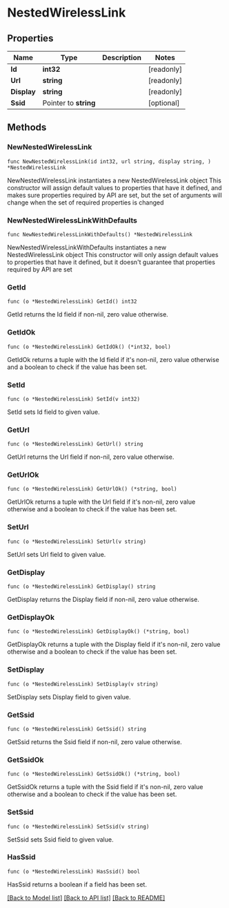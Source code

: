 # NestedWirelessLink

## Properties

Name | Type | Description | Notes
------------ | ------------- | ------------- | -------------
**Id** | **int32** |  | [readonly] 
**Url** | **string** |  | [readonly] 
**Display** | **string** |  | [readonly] 
**Ssid** | Pointer to **string** |  | [optional] 

## Methods

### NewNestedWirelessLink

`func NewNestedWirelessLink(id int32, url string, display string, ) *NestedWirelessLink`

NewNestedWirelessLink instantiates a new NestedWirelessLink object
This constructor will assign default values to properties that have it defined,
and makes sure properties required by API are set, but the set of arguments
will change when the set of required properties is changed

### NewNestedWirelessLinkWithDefaults

`func NewNestedWirelessLinkWithDefaults() *NestedWirelessLink`

NewNestedWirelessLinkWithDefaults instantiates a new NestedWirelessLink object
This constructor will only assign default values to properties that have it defined,
but it doesn't guarantee that properties required by API are set

### GetId

`func (o *NestedWirelessLink) GetId() int32`

GetId returns the Id field if non-nil, zero value otherwise.

### GetIdOk

`func (o *NestedWirelessLink) GetIdOk() (*int32, bool)`

GetIdOk returns a tuple with the Id field if it's non-nil, zero value otherwise
and a boolean to check if the value has been set.

### SetId

`func (o *NestedWirelessLink) SetId(v int32)`

SetId sets Id field to given value.


### GetUrl

`func (o *NestedWirelessLink) GetUrl() string`

GetUrl returns the Url field if non-nil, zero value otherwise.

### GetUrlOk

`func (o *NestedWirelessLink) GetUrlOk() (*string, bool)`

GetUrlOk returns a tuple with the Url field if it's non-nil, zero value otherwise
and a boolean to check if the value has been set.

### SetUrl

`func (o *NestedWirelessLink) SetUrl(v string)`

SetUrl sets Url field to given value.


### GetDisplay

`func (o *NestedWirelessLink) GetDisplay() string`

GetDisplay returns the Display field if non-nil, zero value otherwise.

### GetDisplayOk

`func (o *NestedWirelessLink) GetDisplayOk() (*string, bool)`

GetDisplayOk returns a tuple with the Display field if it's non-nil, zero value otherwise
and a boolean to check if the value has been set.

### SetDisplay

`func (o *NestedWirelessLink) SetDisplay(v string)`

SetDisplay sets Display field to given value.


### GetSsid

`func (o *NestedWirelessLink) GetSsid() string`

GetSsid returns the Ssid field if non-nil, zero value otherwise.

### GetSsidOk

`func (o *NestedWirelessLink) GetSsidOk() (*string, bool)`

GetSsidOk returns a tuple with the Ssid field if it's non-nil, zero value otherwise
and a boolean to check if the value has been set.

### SetSsid

`func (o *NestedWirelessLink) SetSsid(v string)`

SetSsid sets Ssid field to given value.

### HasSsid

`func (o *NestedWirelessLink) HasSsid() bool`

HasSsid returns a boolean if a field has been set.


[[Back to Model list]](../README.md#documentation-for-models) [[Back to API list]](../README.md#documentation-for-api-endpoints) [[Back to README]](../README.md)



